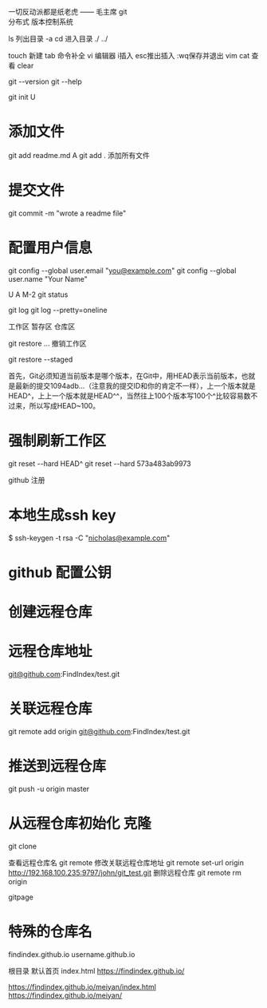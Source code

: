 一切反动派都是纸老虎 —— 毛主席
git  
分布式 版本控制系统


ls  列出目录 -a
cd 进入目录 ./ ../

touch 新建
tab 命令补全
vi 编辑器 i插入 esc推出插入 :wq保存并退出 vim
cat 查看
clear



git --version
git --help


git init  U

# 添加文件
git add readme.md  A
git add . 添加所有文件

# 提交文件
git commit -m "wrote a readme file" 


# 配置用户信息
git config --global user.email "you@example.com"
git config --global user.name "Your Name" 


U A M-2
git status


git log
git log --pretty=oneline



工作区 暂存区 仓库区


git restore <file>...  撤销工作区

git restore --staged <file>



首先，Git必须知道当前版本是哪个版本，在Git中，用HEAD表示当前版本，也就是最新的提交1094adb...（注意我的提交ID和你的肯定不一样），上一个版本就是HEAD^，上上一个版本就是HEAD^^，当然往上100个版本写100个^比较容易数不过来，所以写成HEAD~100。

# 强制刷新工作区
git reset --hard HEAD^
git reset --hard 573a483ab9973


github 注册

# 本地生成ssh key
$ ssh-keygen -t rsa -C "nicholas@example.com"

# github 配置公钥

# 创建远程仓库

# 远程仓库地址
git@github.com:FindIndex/test.git


# 关联远程仓库
git remote add origin git@github.com:FindIndex/test.git

# 推送到远程仓库
git push -u origin master

# 从远程仓库初始化 克隆
git clone

查看远程仓库名
git remote
修改关联远程仓库地址
git remote set-url origin http://192.168.100.235:9797/john/git_test.git
删除远程仓库
git remote rm origin

gitpage

# 特殊的仓库名 
findindex.github.io
username.github.io

根目录 默认首页 index.html
https://findindex.github.io/

https://findindex.github.io/meiyan/index.html
https://findindex.github.io/meiyan/